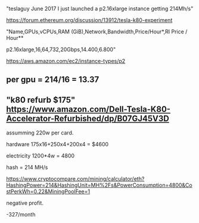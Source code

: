 
"teslaguy June 2017 I just launched a p2.16xlarge instance getting 214Mh/s"

https://forum.ethereum.org/discussion/13912/tesla-k80-experiment

"Name,GPUs,vCPUs,RAM (GiB),Network,Bandwidth,Price/Hour*,RI Price / Hour**

p2.16xlarge,16,64,732,20Gbps,$14.400,$6.800"

https://aws.amazon.com/ec2/instance-types/p2

per gpu = 214/16 = 13.37
--
"k80 refurb $175"
https://www.amazon.com/Dell-Tesla-K80-Accelerator-Refurbished/dp/B07GJ45V3D
--
assumming 220w per card.

hardware 175x16+250x4+200x4 = $4600

electricity 1200*4w = 4800

hash = 214 MH/s

https://www.cryptocompare.com/mining/calculator/eth?HashingPower=214&HashingUnit=MH%2Fs&PowerConsumption=4800&CostPerkWh=0.22&MiningPoolFee=1

negative profit.

-327/month
